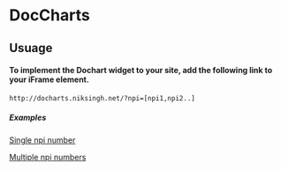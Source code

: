 # DocCharts
## Usuage
#### To implement the Dochart widget to your site, add the following link to your iFrame element. 
`http://docharts.niksingh.net/?npi=[npi1,npi2..]`

##### Examples

[Single npi number](http://docharts.niksingh.net/?npi=1366445108)

[Multiple npi numbers](http://docharts.niksingh.net/?npi=1518929637,1134122310)